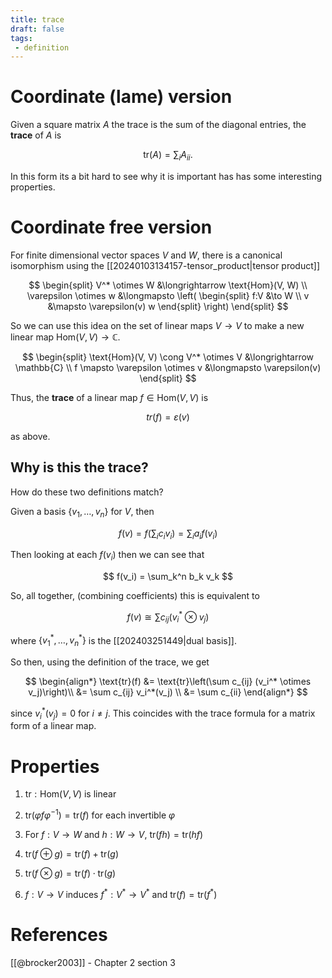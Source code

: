 ```yaml
---
title: trace
draft: false
tags:
 - definition
---
```

# Coordinate (lame) version
Given a square matrix $A$ the trace is the sum of the diagonal entries, the **trace** of $A$ is 

$$
\text{tr}(A) = \sum_i A_{ii}.
$$

In this form its a bit hard to see why it is important has has some interesting properties. 

# Coordinate free version
For finite dimensional vector spaces $V$ and $W$, there is a canonical isomorphism using the [[20240103134157-tensor_product|tensor product]]

$$
\begin{split}
V^* \otimes W &\longrightarrow \text{Hom}(V, W) \\
\varepsilon \otimes w &\longmapsto \left( \begin{split} f:V &\to W \\
v &\mapsto \varepsilon(v) w \end{split} \right) 
\end{split}
$$

So we can use this idea on the set of linear maps $V \to V$ to make a new linear map $\text{Hom}(V, V) \to \mathbb{C}$. 

$$ 
\begin{split}
\text{Hom}(V, V) \cong V^* \otimes V &\longrightarrow \mathbb{C} \\
f \mapsto \varepsilon \otimes v &\longmapsto \varepsilon(v)
\end{split}
$$

Thus, the **trace** of a linear map $f \in \text{Hom}(V, V)$ is 

$$
tr(f) = \varepsilon(v)
$$

as above. 

## Why is this the trace?
How do these two definitions match?

Given a basis $\{v_1, \dots, v_n\}$ for $V$, then

$$
f(v) = f\left(\sum_i c_i v_i\right) = \sum_i a_i f(v_i)
$$

Then looking at each $f(v_i)$ then we can see that 

$$
f(v_i) = \sum_k^n b_k v_k
$$

So, all together, (combining coefficients) this is equivalent to 

$$
f(v) \cong \sum c_{ij} (v_i^* \otimes v_j)
$$

where $\{v_1^*, \dots, v_n^*\}$ is the [[202403251449|dual basis]]. 

So then, using the definition of the trace, we get 

$$
\begin{align*}
\text{tr}(f) &= \text{tr}\left(\sum c_{ij} (v_i^* \otimes v_j)\right)\\
&= \sum c_{ij} v_i^*(v_j) \\
&= \sum c_{ii}
\end{align*}
$$

since $v_i^*(v_j) = 0$ for $i \neq j$. 
This coincides with the trace formula for a matrix form of a linear map. 

# Properties
1. $\text{tr}: \text{Hom}(V,V)$ is linear 

2. $\text{tr}(\varphi f \varphi^{-1}) = \text{tr}(f)$ for each invertible $\varphi$ 

3. For $f:V \to W$ and $h: W \to V$, $\text{tr}(fh) = \text{tr}(hf)$

4. $\text{tr}(f \oplus g) = \text{tr}(f) + \text{tr}(g)$ 

5. $\text{tr}(f \otimes g) = \text{tr}(f) \cdot \text{tr}(g)$

6. $f: V \to V$ induces $f^*:V^* \to V^*$ and $\text{tr}(f) = \text{tr}(f^*)$

# References
[[@brocker2003]] - Chapter 2 section 3
